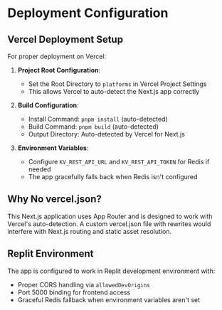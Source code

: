 # Deployment Configuration

## Vercel Deployment Setup

For proper deployment on Vercel:

1. **Project Root Configuration**: 
   - Set the Root Directory to `platforms` in Vercel Project Settings
   - This allows Vercel to auto-detect the Next.js app correctly

2. **Build Configuration**:
   - Install Command: `pnpm install` (auto-detected)
   - Build Command: `pnpm build` (auto-detected)  
   - Output Directory: Auto-detected by Vercel for Next.js

3. **Environment Variables**:
   - Configure `KV_REST_API_URL` and `KV_REST_API_TOKEN` for Redis if needed
   - The app gracefully falls back when Redis isn't configured

## Why No vercel.json?

This Next.js application uses App Router and is designed to work with Vercel's auto-detection. A custom vercel.json file with rewrites would interfere with Next.js routing and static asset resolution.

## Replit Environment

The app is configured to work in Replit development environment with:
- Proper CORS handling via `allowedDevOrigins`
- Port 5000 binding for frontend access
- Graceful Redis fallback when environment variables aren't set